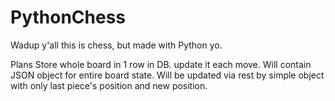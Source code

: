 # PythonChess
Wadup y'all this is chess, but made with Python yo.

Plans
  Store whole board in 1 row in DB.  update it each move.  Will contain JSON object for entire board state. 
  Will be updated via rest by simple object with only last piece's position and new position.
  
